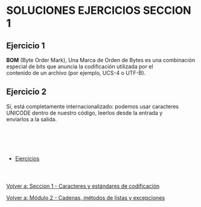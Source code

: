 # **SOLUCIONES EJERCICIOS SECCION 1**  

## **Ejercicio 1**  

**BOM** (Byte Order Mark), Una Marca de Orden de Bytes es una combinación especial de bits que anuncia la codificación utilizada por el  
contenido de un archivo (por ejemplo, UCS-4 o UTF-B).

## **Ejercicio 2**  

Sí, está completamente internacionalizado: podemos usar caracteres UNICODE dentro de nuestro código, leerlos desde la entrada y  
enviarlos a la salida.

#  
<br></br>

- [Ejercicios](Sec1-ej.md)
<br></br>
#  

[Volver a: Seccion 1 - Caracteres y estándares de codificación](_Seccion1.md)  

[Volver a: Módulo 2 - Cadenas, métodos de listas y excepciones](../README.md)